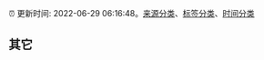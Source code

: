 :alarm_clock: 更新时间: 2022-06-29 06:16:48。[来源分类](../README.md)、[标签分类](../TAGS.md)、[时间分类](../TIMELINE.md)

## 其它



